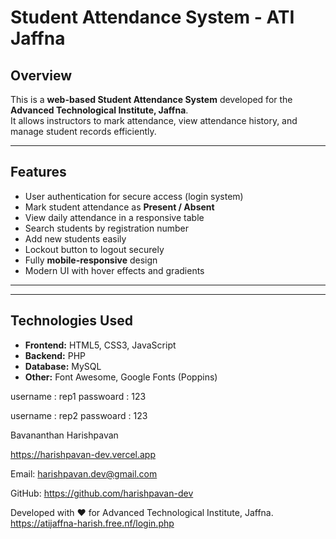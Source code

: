 # Student Attendance System - ATI Jaffna



## Overview
This is a **web-based Student Attendance System** developed for the **Advanced Technological Institute, Jaffna**.  
It allows instructors to mark attendance, view attendance history, and manage student records efficiently.

---

## Features
- User authentication for secure access (login system)  
- Mark student attendance as **Present / Absent**  
- View daily attendance in a responsive table  
- Search students by registration number  
- Add new students easily  
- Lockout button to logout securely  
- Fully **mobile-responsive** design  
- Modern UI with hover effects and gradients  

---

 

---

## Technologies Used
- **Frontend:** HTML5, CSS3, JavaScript  
- **Backend:** PHP  
- **Database:** MySQL  
- **Other:** Font Awesome, Google Fonts (Poppins)  

username : rep1
passwoard : 123

username : rep2
passwoard : 123


Bavananthan Harishpavan

https://harishpavan-dev.vercel.app

Email: harishpavan.dev@gmail.com

GitHub: https://github.com/harishpavan-dev

Developed with ❤️ for Advanced Technological Institute, Jaffna.
https://atijaffna-harish.free.nf/login.php
